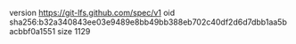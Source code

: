 version https://git-lfs.github.com/spec/v1
oid sha256:b32a340843ee03e9489e8bb49bb388eb702c40df2d6d7dbb1aa5bacbbf0a1551
size 1129
